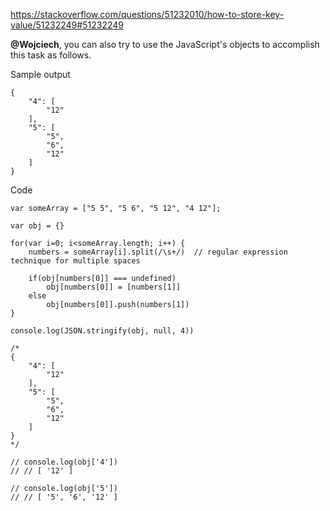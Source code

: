 https://stackoverflow.com/questions/51232010/how-to-store-key-value/51232249#51232249

**@Wojciech**, you can also try to use the JavaScript's objects to accomplish this task as follows.

Sample output

    {
        "4": [
            "12"
        ],
        "5": [
            "5",
            "6",
            "12"
        ]
    }

Code

    var someArray = ["5 5", "5 6", "5 12", "4 12"];

    var obj = {}

    for(var i=0; i<someArray.length; i++) {
        numbers = someArray[i].split(/\s+/)  // regular expression technique for multiple spaces
        
        if(obj[numbers[0]] === undefined)
            obj[numbers[0]] = [numbers[1]]
        else
            obj[numbers[0]].push(numbers[1])
    }

    console.log(JSON.stringify(obj, null, 4))

    /*
    {
        "4": [
            "12"
        ],
        "5": [
            "5",
            "6",
            "12"
        ]
    }
    */

    // console.log(obj['4'])
    // // [ '12' ]

    // console.log(obj['5'])
    // // [ '5', '6', '12' ]